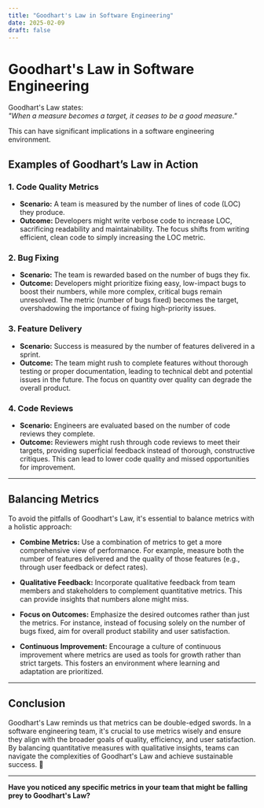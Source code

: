 ```yaml
---
title: "Goodhart's Law in Software Engineering"
date: 2025-02-09
draft: false
---
```


# Goodhart's Law in Software Engineering

Goodhart's Law states:  
*"When a measure becomes a target, it ceases to be a good measure."*

This can have significant implications in a software engineering environment.

## Examples of Goodhart’s Law in Action

### 1. Code Quality Metrics

- **Scenario:** A team is measured by the number of lines of code (LOC) they produce.
- **Outcome:** Developers might write verbose code to increase LOC, sacrificing readability and maintainability. The focus shifts from writing efficient, clean code to simply increasing the LOC metric.

### 2. Bug Fixing

- **Scenario:** The team is rewarded based on the number of bugs they fix.
- **Outcome:** Developers might prioritize fixing easy, low-impact bugs to boost their numbers, while more complex, critical bugs remain unresolved. The metric (number of bugs fixed) becomes the target, overshadowing the importance of fixing high-priority issues.

### 3. Feature Delivery

- **Scenario:** Success is measured by the number of features delivered in a sprint.
- **Outcome:** The team might rush to complete features without thorough testing or proper documentation, leading to technical debt and potential issues in the future. The focus on quantity over quality can degrade the overall product.

### 4. Code Reviews

- **Scenario:** Engineers are evaluated based on the number of code reviews they complete.
- **Outcome:** Reviewers might rush through code reviews to meet their targets, providing superficial feedback instead of thorough, constructive critiques. This can lead to lower code quality and missed opportunities for improvement.

---

## Balancing Metrics

To avoid the pitfalls of Goodhart's Law, it's essential to balance metrics with a holistic approach:

- **Combine Metrics:** Use a combination of metrics to get a more comprehensive view of performance. For example, measure both the number of features delivered and the quality of those features (e.g., through user feedback or defect rates).

- **Qualitative Feedback:** Incorporate qualitative feedback from team members and stakeholders to complement quantitative metrics. This can provide insights that numbers alone might miss.

- **Focus on Outcomes:** Emphasize the desired outcomes rather than just the metrics. For instance, instead of focusing solely on the number of bugs fixed, aim for overall product stability and user satisfaction.

- **Continuous Improvement:** Encourage a culture of continuous improvement where metrics are used as tools for growth rather than strict targets. This fosters an environment where learning and adaptation are prioritized.

---

## Conclusion

Goodhart's Law reminds us that metrics can be double-edged swords. In a software engineering team, it's crucial to use metrics wisely and ensure they align with the broader goals of quality, efficiency, and user satisfaction. By balancing quantitative measures with qualitative insights, teams can navigate the complexities of Goodhart's Law and achieve sustainable success. 🚀

---

**Have you noticed any specific metrics in your team that might be falling prey to Goodhart's Law?**  
